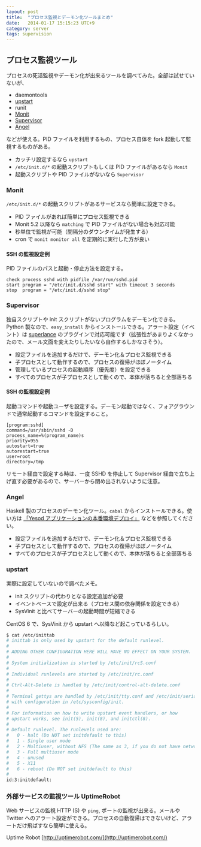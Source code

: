 ```yaml
---
layout: post
title:  "プロセス監視とデーモン化ツールまとめ"
date:   2014-01-17 15:15:23 UTC+9
category: server
tags: supervision
---
```


## プロセス監視ツール

プロセスの死活監視やデーモン化が出来るツールを調べてみた。全部は試せていないが、

- daemontools
- [upstart](http://upstart.ubuntu.com/)
- runit
- [Monit](http://mmonit.com/monit/)
- [Supervisor](http://supervisord.org/)
- [Angel](https://github.com/MichaelXavier/Angel)

などが使える。PID ファイルを利用するもの、プロセス自体を fork 起動して監視するものがある。

- カッチリ設定するなら `upstart`
- `/etc/init.d/*` の起動スクリプトもしくは PID ファイルがあるなら `Monit`
- 起動スクリプトや PID ファイルがないなら `Supervisor`

### Monit

`/etc/init.d/*` の起動スクリプトがあるサービスなら簡単に設定できる。

- PID ファイルがあれば簡単にプロセス監視できる
- Monit 5.2 以降なら `matching` で PID ファイルがない場合も対応可能
- 秒単位で監視が可能（間隔分のダウンタイムが発生する）
- cron で `monit monitor all` を定期的に実行した方が良い

#### SSH の監視設定例

PID ファイルのパスと起動・停止方法を設定する。

~~~
check process sshd with pidfile /var/run/sshd.pid
start program = "/etc/init.d/sshd start" with timeout 3 seconds
stop  program = "/etc/init.d/sshd stop"
~~~

### Supervisor

独自スクリプトや init スクリプトがないプログラムをデーモン化できる。Python 製なので、`easy_install` からインストールできる。アラート設定（イベント）は [superlance](http://superlance.readthedocs.org/en/latest/index.html) のプラグインで対応可能です（拡張性があまりよくなかったので、メール文面を変えたりしたいなら自作するしかなさそう）。

- 設定ファイルを追加するだけで、デーモン化＆プロセス監視できる
- 子プロセスとして動作するので、プロセスの復帰がほぼノータイム
- 管理しているプロセスの起動順序（優先度）を設定できる
- すべてのプロセスが子プロセスとして動くので、本体が落ちると全部落ちる

#### SSH の監視設定例

起動コマンドや起動ユーザを設定する。デーモン起動ではなく、フォアグラウンドで通常起動するコマンドを設定すること。

~~~
[program:sshd]
command=/usr/sbin/sshd -D
process_name=%(program_name)s
priority=955
autostart=true
autorestart=true
user=root
directory=/tmp
~~~

リモート経由で設定する時は、一度 SSHD を停止して Supervisor 経由で立ち上げ直す必要があるので、サーバーから閉め出されないように注意。

### Angel

Haskell 製のプロセスのデーモン化ツール。`cabal` からインストールできる。使い方は [「Yesod アプリケーションの本番環境デプロイ」](http://yulii.net/entries/10) などを参照してください。

- 設定ファイルを追加するだけで、デーモン化＆プロセス監視できる
- 子プロセスとして動作するので、プロセスの復帰がほぼノータイム
- すべてのプロセスが子プロセスとして動くので、本体が落ちると全部落ちる

### upstart

実際に設定していないので調べたメモ。

- init スクリプトの代わりとなる設定追加が必要
- イベントベースで設定が出来る（プロセス間の依存関係を設定できる）
- SysVinit と比べてサーバーの起動時間が短縮できる

CentOS 6 で、SysVinit から upstart へ以降など起こっているらしい。

~~~sh
$ cat /etc/inittab
# inittab is only used by upstart for the default runlevel.
#
# ADDING OTHER CONFIGURATION HERE WILL HAVE NO EFFECT ON YOUR SYSTEM.
#
# System initialization is started by /etc/init/rcS.conf
#
# Individual runlevels are started by /etc/init/rc.conf
#
# Ctrl-Alt-Delete is handled by /etc/init/control-alt-delete.conf
#
# Terminal gettys are handled by /etc/init/tty.conf and /etc/init/serial.conf,
# with configuration in /etc/sysconfig/init.
#
# For information on how to write upstart event handlers, or how
# upstart works, see init(5), init(8), and initctl(8).
#
# Default runlevel. The runlevels used are:
#   0 - halt (Do NOT set initdefault to this)
#   1 - Single user mode
#   2 - Multiuser, without NFS (The same as 3, if you do not have networking)
#   3 - Full multiuser mode
#   4 - unused
#   5 - X11
#   6 - reboot (Do NOT set initdefault to this)
#
id:3:initdefault:
~~~

### 外部サービスの監視ツール UptimeRobot

Web サービスの監視 HTTP (S) や `ping`, ポートの監視が出来る。メールやTwitter へのアラート設定ができる。プロセスの自動復帰はできないけど、アラートだけ飛ばすなら簡単に使える。

Uptime Robot [http://uptimerobot.com/](http://uptimerobot.com/)

